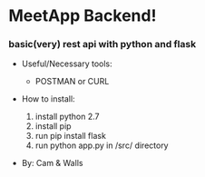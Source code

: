 # MeetApp Backend!

### basic(very) rest api with python and flask 


* Useful/Necessary tools:
    * POSTMAN or CURL

* How to install:
    1. install python 2.7
    2. install pip
    3. run pip install flask
    4. run python app.py in /src/ directory

    
* By: Cam & Walls